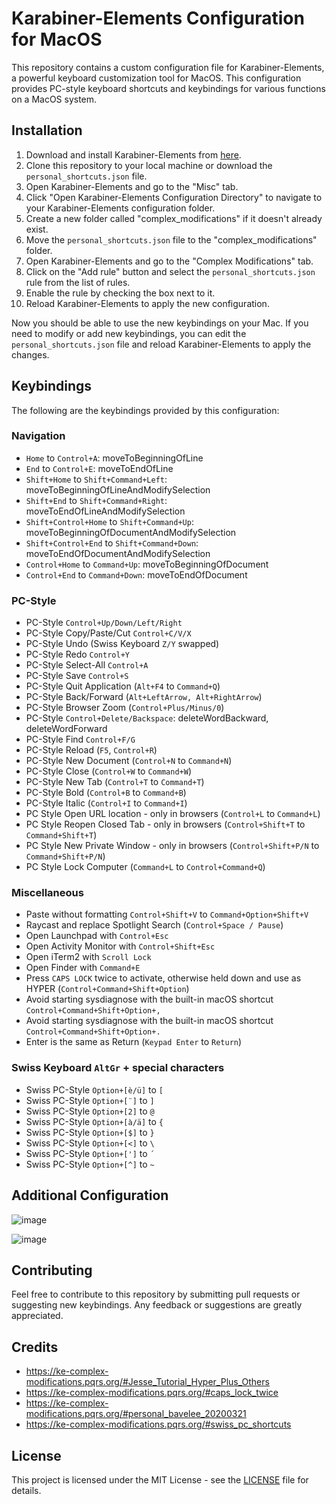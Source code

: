 Karabiner-Elements Configuration for MacOS
==========================================

This repository contains a custom configuration file for Karabiner-Elements, a powerful keyboard customization tool for MacOS. This configuration provides PC-style keyboard shortcuts and keybindings for various functions on a MacOS system.

Installation
------------

1.  Download and install Karabiner-Elements from [here](https://karabiner-elements.pqrs.org/).
2.  Clone this repository to your local machine or download the `personal_shortcuts.json` file.
3.  Open Karabiner-Elements and go to the "Misc" tab.
4.  Click "Open Karabiner-Elements Configuration Directory" to navigate to your Karabiner-Elements configuration folder.
5.  Create a new folder called "complex\_modifications" if it doesn't already exist.
6.  Move the `personal_shortcuts.json` file to the "complex\_modifications" folder.
7.  Open Karabiner-Elements and go to the "Complex Modifications" tab.
8.  Click on the "Add rule" button and select the `personal_shortcuts.json` rule from the list of rules.
9.  Enable the rule by checking the box next to it.
10.  Reload Karabiner-Elements to apply the new configuration.

Now you should be able to use the new keybindings on your Mac. If you need to modify or add new keybindings, you can edit the `personal_shortcuts.json` file and reload Karabiner-Elements to apply the changes.

Keybindings
-----------

The following are the keybindings provided by this configuration:

### Navigation

*   `Home` to `Control+A`: moveToBeginningOfLine
*   `End` to `Control+E`: moveToEndOfLine
*   `Shift+Home` to `Shift+Command+Left`: moveToBeginningOfLineAndModifySelection
*   `Shift+End` to `Shift+Command+Right`: moveToEndOfLineAndModifySelection
*   `Shift+Control+Home` to `Shift+Command+Up`: moveToBeginningOfDocumentAndModifySelection
*   `Shift+Control+End` to `Shift+Command+Down`: moveToEndOfDocumentAndModifySelection
*   `Control+Home` to `Command+Up`: moveToBeginningOfDocument
*   `Control+End` to `Command+Down`: moveToEndOfDocument

### PC-Style

*   PC-Style `Control+Up/Down/Left/Right`
*   PC-Style Copy/Paste/Cut `Control+C/V/X`
*   PC-Style Undo (Swiss Keyboard `Z/Y` swapped)
*   PC-Style Redo `Control+Y`
*   PC-Style Select-All `Control+A`
*   PC-Style Save `Control+S`
*   PC-Style Quit Application (`Alt+F4` to `Command+Q`)
*   PC-Style Back/Forward (`Alt+LeftArrow, Alt+RightArrow`)
*   PC-Style Browser Zoom (`Control+Plus/Minus/0`)
*   PC-Style `Control+Delete/Backspace`: deleteWordBackward, deleteWordForward
*   PC-Style Find `Control+F/G`
*   PC-Style Reload (`F5`, `Control+R`)
*   PC-Style New Document (`Control+N` to `Command+N`)
*   PC-Style Close (`Control+W` to `Command+W`)
*   PC-Style New Tab (`Control+T` to `Command+T`)
*   PC-Style Bold (`Control+B` to `Command+B`)
*   PC-Style Italic (`Control+I` to `Command+I`)
*   PC Style Open URL location - only in browsers (`Control+L` to `Command+L`)
*   PC Style Reopen Closed Tab - only in browsers (`Control+Shift+T` to `Command+Shift+T`)
*   PC Style New Private Window - only in browsers (`Control+Shift+P/N` to `Command+Shift+P/N`)
*   PC Style Lock Computer (`Command+L` to `Control+Command+Q`)

### Miscellaneous

*   Paste without formatting `Control+Shift+V` to `Command+Option+Shift+V`
*   Raycast and replace Spotlight Search (`Control+Space / Pause`)
*   Open Launchpad with `Control+Esc`
*   Open Activity Monitor with `Control+Shift+Esc`
*   Open iTerm2 with `Scroll Lock`
*   Open Finder with `Command+E`
*   Press `CAPS LOCK` twice to activate, otherwise held down and use as HYPER (`Control+Command+Shift+Option`)
*   Avoid starting sysdiagnose with the built-in macOS shortcut `Control+Command+Shift+Option+,`
*   Avoid starting sysdiagnose with the built-in macOS shortcut `Control+Command+Shift+Option+.`
*   Enter is the same as Return (`Keypad Enter` to `Return`)

### Swiss Keyboard `AltGr` + special characters

*   Swiss PC-Style `Option+[è/ü]` to `[`
*   Swiss PC-Style `Option+[¨]` to `]`
*   Swiss PC-Style `Option+[2]` to `@`
*   Swiss PC-Style `Option+[à/ä]` to `{`
*   Swiss PC-Style `Option+[$]` to `}`
*   Swiss PC-Style `Option+[<]` to `\`
*   Swiss PC-Style `Option+[']` to `´`
*   Swiss PC-Style `Option+[^]` to `~`


Additional Configuration
------------------------
![image](https://user-images.githubusercontent.com/16536946/228283187-c14c442f-3eb1-41cb-918a-138dca1185c0.png)

![image](https://user-images.githubusercontent.com/16536946/228283707-81a7c22c-6077-4f1d-a6f6-430cd475d119.png)


Contributing
------------

Feel free to contribute to this repository by submitting pull requests or suggesting new keybindings. Any feedback or suggestions are greatly appreciated.

Credits
-------
- https://ke-complex-modifications.pqrs.org/#Jesse_Tutorial_Hyper_Plus_Others
- https://ke-complex-modifications.pqrs.org/#caps_lock_twice
- https://ke-complex-modifications.pqrs.org/#personal_bavelee_20200321
- https://ke-complex-modifications.pqrs.org/#swiss_pc_shortcuts

License
-------

This project is licensed under the MIT License - see the [LICENSE](LICENSE) file for details.
